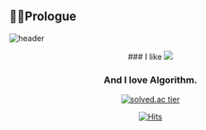 ## 🧙‍♂️Prologue
![header](https://capsule-render.vercel.app/api?type=waving&color=gradient&width=1000&height=265&section=header&text=ZAKIE's%20GitHub&fontSize=66&fontAlign=50&fontAlignY=38&animation=twinkling)

<div align="center">
### I like <img src="https://img.shields.io/badge/C-9999FF?style=flat-square&logo=C&logoColor=white"/></span>

### And I love Algorithm.<br/>

[![solved.ac tier](http://mazassumnida.wtf/api/v2/generate_badge?boj=kcj1607)](https://solved.ac/kcj1607)


[![Hits](https://hits.seeyoufarm.com/api/count/incr/badge.svg?url=https%3A%2F%2Fgithub.com%2Fzzaekkii&count_bg=%2304237B&title_bg=%234C4C4C&icon=rust.svg&icon_color=%23A8D2FA&title=HITS&edge_flat=false)](https://hits.seeyoufarm.com)
</div>
